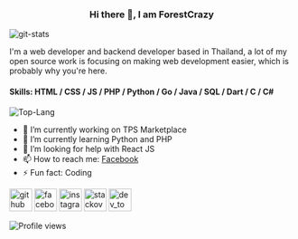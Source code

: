 <div align="center">
  <h3> Hi there 👋, I am ForestCrazy </h3>
</div>
<img src='https://github-readme-stats.vercel.app/api?username=forestcrazy&count_private=true&show_icons=true&theme=synthwave' alt='git-stats'>
<p>I'm a web developer and backend developer based in Thailand, a lot of my open source work is focusing on making web development easier, which is probably why you're here.</p>

<h4>Skills: HTML / CSS / JS / PHP / Python / Go / Java / SQL / Dart / C / C# </h4>

<img src='https://github-readme-stats.vercel.app/api/top-langs/?username=ForestCrazy&theme=synthwave' alt='Top-Lang'>

<ul>
  <li> 🔭 I’m currently working on TPS Marketplace </li>
  <li> 🌱 I’m currently learning Python and PHP </li>
  <li> 🤔 I’m looking for help with React JS </li>
  <li> 📫 How to reach me: <a href='https://web.facebook.com/profile.php?id=100010520769733'>Facebook</a> </li>
  <li> ⚡ Fun fact: Coding </li>
</ul>

[<img src='https://cdn.jsdelivr.net/npm/simple-icons@3.0.1/icons/github.svg' alt='github' height='40'>](https://github.com/ForestCrazy)  [<img src='https://cdn.jsdelivr.net/npm/simple-icons@3.0.1/icons/facebook.svg' alt='facebook' height='40'>](https://www.facebook.com/profile.php?id=100010520769733)  [<img src='https://cdn.jsdelivr.net/npm/simple-icons@3.0.1/icons/instagram.svg' alt='instagram' height='40'>](https://www.instagram.com/fruitytime_th/)  [<img src='https://cdn.jsdelivr.net/npm/simple-icons@3.0.1/icons/stackoverflow.svg' alt='stackoverflow' height='40'>](https://stackoverflow.com/users/13245060)    [<img src='https://cdn.jsdelivr.net/npm/simple-icons@3.0.1/icons/dev-dot-to.svg' alt='dev_to' height='40'>](https://dev.to/forestcrazy)  

![Profile views](https://gpvc.arturio.dev/ForestCrazy)  
